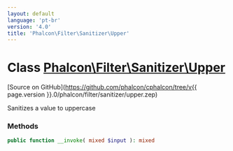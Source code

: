 ```yaml
---
layout: default
language: 'pt-br'
version: '4.0'
title: 'Phalcon\Filter\Sanitizer\Upper'
---
```


# Class [Phalcon\Filter\Sanitizer\Upper](Phalcon_Filter_Sanitizer_Upper)

[Source on GitHub](https://github.com/phalcon/cphalcon/tree/v{{ page.version }}.0/phalcon/filter/sanitizer/upper.zep)

Sanitizes a value to uppercase

### Methods

```php
public function __invoke( mixed $input ): mixed
```